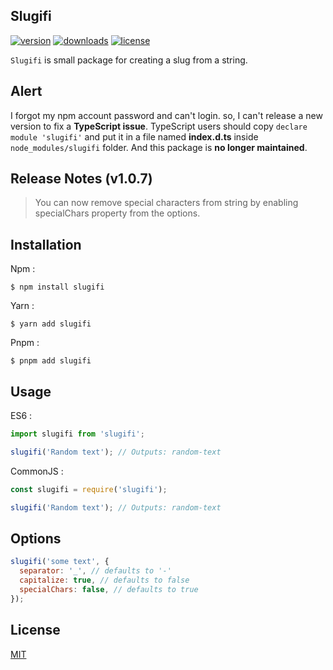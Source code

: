 ## Slugifi

[![version](https://img.shields.io/npm/v/slugifi?style=flat-square)](https://www.npmjs.com/package/slugifi)
[![downloads](https://img.shields.io/npm/dm/slugifi?style=flat-square)]()
[![license](https://img.shields.io/npm/l/slugifi?style=flat-square)](http://opensource.org/licenses/MIT)

`Slugifi` is small package for creating a slug from a string.

## Alert

I forgot my npm account password and can't login. so, I can't release a new version to fix a **TypeScript issue**.
TypeScript users should copy `declare module 'slugifi'` and put it in a file named **index.d.ts** inside `node_modules/slugifi` folder.
And this package is **no longer maintained**.

## Release Notes (v1.0.7)

> You can now remove special characters from string by enabling specialChars property from the options.

## Installation

Npm :

```
$ npm install slugifi
```

Yarn :

```
$ yarn add slugifi
```

Pnpm :

```
$ pnpm add slugifi
```

## Usage

ES6 :

```js
import slugifi from 'slugifi';

slugifi('Random text'); // Outputs: random-text
```

CommonJS :

```js
const slugifi = require('slugifi');

slugifi('Random text'); // Outputs: random-text
```

## Options

```js
slugifi('some text', {
  separator: '_', // defaults to '-'
  capitalize: true, // defaults to false
  specialChars: false, // defaults to true
});
```

## License

[MIT](http://opensource.org/licenses/MIT)
